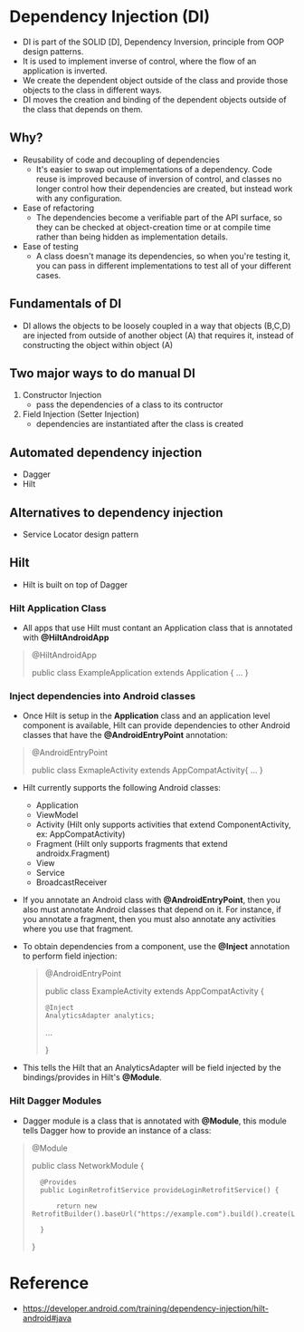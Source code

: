 # Dependency Injection (DI)
* DI is part of the SOLID [D], Dependency Inversion, principle from OOP design patterns.
* It is used to implement inverse of control, where the flow of an application is inverted.
* We create the dependent object outside of the class and provide those objects to the class in different ways.
* DI moves the creation and binding of the dependent objects outside of the class that depends on them.

## Why?
- Reusability of code and decoupling of dependencies
  - It's easier to swap out implementations of a dependency. Code reuse is improved because of inversion of control, and classes no longer control how their dependencies are created, but instead work with any configuration.
- Ease of refactoring
  - The dependencies become a verifiable part of the API surface, so they can be checked at object-creation time or at compile time rather than being hidden as implementation details.
- Ease of testing
  - A class doesn't manage its dependencies, so when you're testing it, you can pass in different implementations to test all of your different cases.


## Fundamentals of DI
* DI allows the objects to be loosely coupled in a way that objects (B,C,D) are injected from outside of another object (A) that requires it, instead of constructing the object within object (A)


## Two major ways to do manual DI
1. Constructor Injection
   * pass the dependencies of a class to its contructor
2. Field Injection (Setter Injection)
   * dependencies are instantiated after the class is created


## Automated dependency injection
* Dagger
* Hilt


## Alternatives to dependency injection
* Service Locator design pattern


## Hilt
* Hilt is built on top of Dagger

### Hilt Application Class
* All apps that use Hilt must contant an Application class that is annotated with **@HiltAndroidApp**
  
> @HiltAndroidApp
> 
> public class ExampleApplication extends Application { ... }
>

### Inject dependencies into Android classes
* Once Hilt is setup in the **Application** class and an application level component is available, Hilt can provide dependencies to other Android classes that have the **@AndroidEntryPoint** annotation:

> @AndroidEntryPoint
>
> public class ExmapleActivity extends AppCompatActivity{ ... }
>

* Hilt currently supports the following Android classes:
  * Application
  * ViewModel
  * Activity (Hilt only supports activities that extend ComponentActivity, ex: AppCompatActivity)
  * Fragment (Hilt only supports fragments that extend androidx.Fragment)
  * View
  * Service
  * BroadcastReceiver

* If you annotate an Android class with **@AndroidEntryPoint**, then you also must annotate Android classes that depend on it. For instance, if you annotate a fragment, then you must also annotate any activities where you use that fragment.

* To obtain dependencies from a component, use the **@Inject** annotation to perform field injection:
  > @AndroidEntryPoint
  > 
  > public class ExampleActivity extends AppCompatActivity {
  >
  >     @Inject
  >     AnalyticsAdapter analytics;
  > 
  > ...
  > 
  > }
* This tells the Hilt that an AnalyticsAdapter will be field injected by the bindings/provides in Hilt's **@Module**.

### Hilt Dagger Modules
* Dagger module is a class that is annotated with **@Module**, this module tells Dagger how to provide an instance of a class:

> @Module
> 
> public class NetworkModule {
> 
>       @Provides
>       public LoginRetrofitService provideLoginRetrofitService() {
>   
>           return new RetrofitBuilder().baseUrl("https://example.com").build().create(LoginService.class);
> 
>       }
> 
> }



# Reference
* https://developer.android.com/training/dependency-injection/hilt-android#java